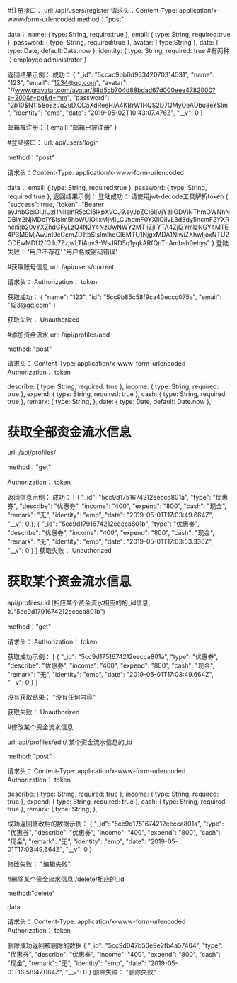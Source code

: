 #注册接口：
url: /api/users/register
请求头：Content-Type: application/x-www-form-urlencoded
method："post"

data：
name: {
    type: String,
    require:true
},
email: {
    type: String,
    required:true
},
password: {
    type: String,
    required:true
},
avatar: {
    type:String
},
date: {
    type: Date,
    default:Date.now
},
identity: {
    type: String,
    required: true
    #有两种 ：employee administrator
} 

返回结果示例：
成功：
{
    "_id": "5ccac9bb0d95342070314531",
    "name": "123",
    "email": "1234@qq.com",
    "avatar": "//www.gravatar.com/avatar/88d5cb704d88bdad67d000eee4782000?s=200&r=pg&d=mm",
    "password": "$2b$10$N1158oEzi/q2uD.CCaXdReeH/A4KBrW1HQS2D7QMyOeADbu3eYSlm",
    "identity": "emp",
    "date": "2019-05-02T10:43:07.476Z",
    "__v": 0
}

邮箱被注册：
{ email: "邮箱已被注册" }



#登陆接口：
url: api/users/login

method："post"

请求头：Content-Type: application/x-www-form-urlencoded

data：
email: {
    type: String,
    required:true
},
password: {
    type: String,
    required:true
},
返回结果示例：
登陆成功：
请使用jwt-decode工具解析token
{
    "success": true,
    "token": "Bearer eyJhbGciOiJIUzI1NiIsInR5cCI6IkpXVCJ9.eyJpZCI6IjVjYzliODVjNThmOWNhNDBlY2NjMDc1YSIsIm5hbWUiOiIxMjMiLCJhdmF0YXIiOiIvL3d3dy5ncmF2YXRhci5jb20vYXZhdGFyLzQ4N2Y4NzUwNWY2MTliZjllYTA4ZjI2YmIzNGY4MTE4P3M9MjAwJnI9cGcmZD1tbSIsImlhdCI6MTU1NjgxMDA1NiwiZXhwIjoxNTU2ODEwMDU2fQ.lc7ZzjwLTiAuv3-WsJRD5q1yqkARfQnThAmbsh0ehys"
}
登陆失败：
'用户不存在'
'用户名或密码错误'


#获取账号信息
url: /api/users/current

请求头： 
Authorization： token

获取成功：
{
    "name": "123",
    "id": "5cc9b85c58f9ca40eccc075a",
    "email": "123@qq.com"
}

获取失败：
Unauthorized

#添加资金流水
url: /api/profiles/add

method: "post"

请求头：
Content-Type: application/x-www-form-urlencoded
Authorization： token

describe: {
    type: String,
    required: true
},
income: {
    type: String,
    required: true
},
expend: {
    type: String,
    required: true
},
cash: {
    type: String,
    required: true
},
remark: {
    type: String,
},
date: {
    type: Date,
    default: Date.now
},


# 获取全部资金流水信息
url: /api/profiles/

method："get"

Authorization： token

返回信息示例：
成功：
[
    {
        "_id": "5cc9d1751674212eecca801a",
        "type": "优惠券",
        "describe": "优惠券",
        "income": "400",
        "expend": "800",
        "cash": "现金",
        "remark": "无",
        "identity": "emp",
        "date": "2019-05-01T17:03:49.664Z",
        "__v": 0
    },
    {
        "_id": "5cc9d1791674212eecca801b",
        "type": "优惠券",
        "describe": "优惠券",
        "income": "400",
        "expend": "800",
        "cash": "现金",
        "remark": "无",
        "identity": "emp",
        "date": "2019-05-01T17:03:53.336Z",
        "__v": 0
    }
]
获取失败：
Unauthorized

# 获取某个资金流水信息
api/profiles/:id (相应某个资金流水相应的的_id信息,如"5cc9d1791674212eecca801b")

method："get"

请求头：
Authorization： token

获取成功示例：
[
    {
        "_id": "5cc9d1751674212eecca801a",
        "type": "优惠券",
        "describe": "优惠券",
        "income": "400",
        "expend": "800",
        "cash": "现金",
        "remark": "无",
        "identity": "emp",
        "date": "2019-05-01T17:03:49.664Z",
        "__v": 0
    }
]

没有获取结果：
"没有任何内容"

获取失败：
Unauthorized


#修改某个资金流水信息

url: api/profiles/edit/ 某个资金流水信息的_id

method: "post"

请求头：
Content-Type: application/x-www-form-urlencoded
Authorization： token

describe: {
    type: String,
    required: true
},
income: {
    type: String,
    required: true
},
expend: {
    type: String,
    required: true
},
cash: {
    type: String,
    required: true
},
remark: {
    type: String,
},

成功返回修改后的数据示例：
    {
        "_id": "5cc9d1751674212eecca801a",
        "type": "优惠券",
        "describe": "优惠券",
        "income": "400",
        "expend": "800",
        "cash": "现金",
        "remark": "无",
        "identity": "emp",
        "date": "2019-05-01T17:03:49.664Z",
        "__v": 0
    }

修改失败：
"编辑失败"


#删除某个资金流水信息
/delete/相应的_id

method:"delete"

data

请求头：
Content-Type: application/x-www-form-urlencoded
Authorization： token

删除成功返回被删除的数据
{
    "_id": "5cc9d047b50e9e2fb4a57404",
    "type": "优惠券",
    "describe": "优惠券",
    "income": "400",
    "expend": "800",
    "cash": "现金",
    "remark": "无",
    "identity": "emp",
    "date": "2019-05-01T16:58:47.064Z",
    "__v": 0
}
删除失败：
"删除失败"


